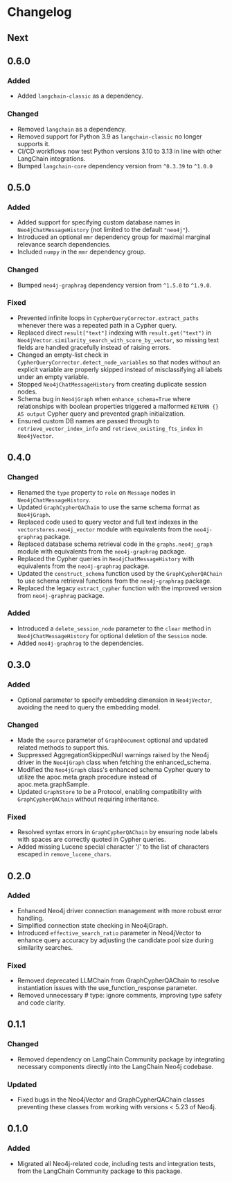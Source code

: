 # Changelog

## Next

## 0.6.0

### Added

- Added `langchain-classic` as a dependency.

### Changed

- Removed `langchain` as a dependency.
- Removed support for Python 3.9 as `langchain-classic` no longer supports it.
- CI/CD workflows now test Python versions 3.10 to 3.13 in line with other LangChain integrations.
- Bumped `langchain-core` dependency version from `^0.3.39` to `^1.0.0`

## 0.5.0

### Added

- Added support for specifying custom database names in `Neo4jChatMessageHistory` (not limited to the default `"neo4j"`).  
- Introduced an optional `mmr` dependency group for maximal marginal relevance search dependencies.
- Included `numpy` in the `mmr` dependency group.

### Changed

- Bumped `neo4j-graphrag` dependency version from `^1.5.0` to `^1.9.0`.  

### Fixed

- Prevented infinite loops in `CypherQueryCorrector.extract_paths` whenever there was a repeated path in a Cypher query.
- Replaced direct `result["text"]` indexing with `result.get("text")` in `Neo4jVector.similarity_search_with_score_by_vector`, so missing text fields are handled gracefully instead of raising errors.
- Changed an empty-list check in `CypherQueryCorrector.detect_node_variables` so that nodes without an explicit variable are properly skipped instead of misclassifying all labels under an empty variable.
- Stopped `Neo4jChatMessageHistory` from creating duplicate session nodes.
- Schema bug in `Neo4jGraph` when `enhance_schema=True` where relationships with boolean properties triggered a malformed `RETURN {} AS output` Cypher query and prevented graph initialization.
- Ensured custom DB names are passed through to `retrieve_vector_index_info` and `retrieve_existing_fts_index` in `Neo4jVector`.  

## 0.4.0

### Changed

- Renamed the `type` property to `role` on `Message` nodes in `Neo4jChatMessageHistory`.
- Updated `GraphCypherQAChain` to use the same schema format as `Neo4jGraph`.
- Replaced code used to query vector and full text indexes in the `vectorstores.neo4j_vector` module with equivalents from the `neo4j-graphrag` package.
- Replaced database schema retrieval code in the `graphs.neo4j_graph` module with equivalents from the `neo4j-graphrag` package.
- Replaced the Cypher queries in `Neo4jChatMessageHistory` with equivalents from the `neo4j-graphrag` package.
- Updated the `construct_schema` function used by the `GraphCypherQAChain` to use schema retrieval functions from the `neo4j-graphrag` package.
- Replaced the legacy `extract_cypher` function with the improved version from `neo4j-graphrag` package.

### Added

- Introduced a `delete_session_node` parameter to the `clear` method in `Neo4jChatMessageHistory` for optional deletion of the `Session` node.
- Added `neo4j-graphrag` to the dependencies.

## 0.3.0

### Added

- Optional parameter to specify embedding dimension in `Neo4jVector`, avoiding the need to query the embedding model.

### Changed

- Made the `source` parameter of `GraphDocument` optional and updated related methods to support this.
- Suppressed AggregationSkippedNull warnings raised by the Neo4j driver in the `Neo4jGraph` class when fetching the enhanced_schema.
- Modified the `Neo4jGraph` class's enhanced schema Cypher query to utilize the apoc.meta.graph procedure instead of apoc.meta.graphSample.
- Updated `GraphStore` to be a Protocol, enabling compatibility with `GraphCypherQAChain` without requiring inheritance.

### Fixed

- Resolved syntax errors in `GraphCypherQAChain` by ensuring node labels with spaces are correctly quoted in Cypher queries.
- Added missing Lucene special character '/' to the list of characters escaped in `remove_lucene_chars`.

## 0.2.0

### Added

- Enhanced Neo4j driver connection management with more robust error handling.
- Simplified connection state checking in Neo4jGraph.
- Introduced `effective_search_ratio` parameter in Neo4jVector to enhance query accuracy by adjusting the candidate pool size during similarity searches.

### Fixed

- Removed deprecated LLMChain from GraphCypherQAChain to resolve instantiation issues with the use_function_response parameter.
- Removed unnecessary # type: ignore comments, improving type safety and code clarity.

## 0.1.1

### Changed

- Removed dependency on LangChain Community package by integrating necessary components directly into the LangChain Neo4j codebase.

### Updated

- Fixed bugs in the Neo4jVector and GraphCypherQAChain classes preventing these classes from working with versions < 5.23 of Neo4j.

## 0.1.0

### Added

- Migrated all Neo4j-related code, including tests and integration tests, from the LangChain Community package to this package.
